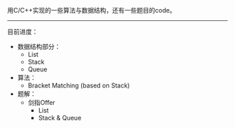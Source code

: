 用C/C++实现的一些算法与数据结构，还有一些题目的code。

---

目前进度：

* 数据结构部分：
  * List
  * Stack
  * Queue
* 算法：
  * Bracket Matching (based on Stack)
* 题解：
  * 剑指Offer
    * List
    * Stack & Queue